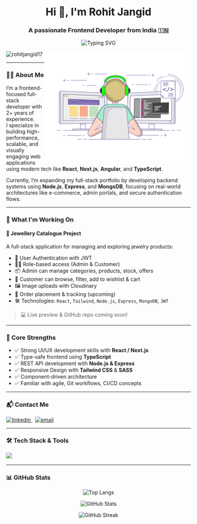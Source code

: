 <h1 align="center">Hi 👋, I'm Rohit Jangid</h1>
<h3 align="center">A passionate Frontend Developer from India 🇮🇳</h3>

<p align="center">
  <img src="https://readme-typing-svg.herokuapp.com?font=Fira+Code&duration=3000&pause=1000&center=true&width=435&lines=React+%7C+Next.js+%7C+Angular+%7C+Node.js;Passionate+about+UI%2FUX+%26+Performance;Open+to+Freelance+%26+Full-time+Opportunities" alt="Typing SVG" />
</p>

<img align="right" src="https://raw.githubusercontent.com/devSouvik/devSouvik/master/gif3.gif" width="400"/>

<p align="left"> 
  <img src="https://komarev.com/ghpvc/?username=rohitjangid17&label=Profile%20views&color=0e75b6&style=flat" alt="rohitjangid17" /> 
</p>

---

### 👨‍💻 About Me

I’m a frontend-focused full-stack developer with 2+ years of experience.  
I specialize in building high-performance, scalable, and visually engaging web applications using modern tech like **React**, **Next.js**, **Angular**, and **TypeScript**.

Currently, I’m expanding my full-stack portfolio by developing backend systems using **Node.js**, **Express**, and **MongoDB**, focusing on real-world architectures like e-commerce, admin portals, and secure authentication flows.

---

### 🚀 What I'm Working On

#### 💍 Jewellery Catalogue Project

A full-stack application for managing and exploring jewelry products:

- 🔐 User Authentication with JWT
- 🧑‍💼 Role-based access (Admin & Customer)
- 📦 Admin can manage categories, products, stock, offers
- 🛒 Customer can browse, filter, add to wishlist & cart
- 🖼 Image uploads with Cloudinary
- 🧾 Order placement & tracking (upcoming)
- 🛠️ Technologies: `React`, `Tailwind`, `Node.js`, `Express`, `MongoDB`, `JWT`

> 💻 Live preview & GitHub repo coming soon!

---

### 🧠 Core Strengths

- ✅ Strong UI/UX development skills with **React / Next.js**
- ✅ Type-safe frontend using **TypeScript**
- ✅ REST API development with **Node.js & Express**
- ✅ Responsive Design with **Tailwind CSS** & **SASS**
- ✅ Component-driven architecture
- ✅ Familiar with agile, Git workflows, CI/CD concepts

---

### 📬 Contact Me

<p align="left">
  <a href="https://www.linkedin.com/in/frontend-rohit-jangid/" target="_blank">
    <img src="https://skillicons.dev/icons?i=linkedin" alt="linkedin" />
  </a>
  &nbsp;
  <a href="mailto:jangidrohit817@gmail.com">
    <img src="https://img.shields.io/badge/Email-Gmail-red?style=flat-square&logo=gmail&logoColor=white" alt="email" />
  </a>
</p>

---

### 🛠 Tech Stack & Tools

<p align="left">
  <img src="https://skillicons.dev/icons?i=html,css,js,ts,react,nextjs,angular,nodejs,express,mongodb,redux,tailwind,bootstrap,sass,nginx,firebase,git,vscode" />
</p>

---

### 📊 GitHub Stats

<p align="center">
  <img src="https://github-readme-stats.vercel.app/api/top-langs/?username=rohitjangid17&layout=compact&theme=tokyonight" alt="Top Langs"/>
</p>

<p align="center">
  <img src="https://github-readme-stats.vercel.app/api?username=rohitjangid17&show_icons=true&locale=en&theme=tokyonight" alt="GitHub Stats" />
</p>

<p align="center">
  <img src="https://github-readme-streak-stats.herokuapp.com/?user=rohitjangid17&theme=tokyonight" alt="GitHub Streak" />
</p>
